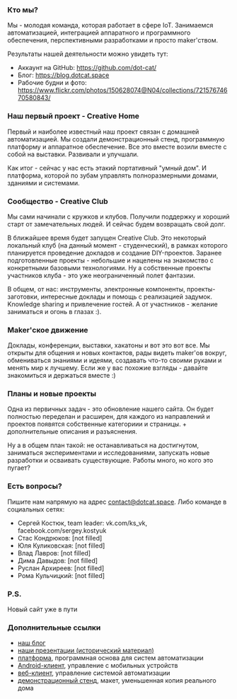### Кто мы?

Мы - молодая команда, которая работает в сфере IoT. Занимаемся автоматизацией, интеграцией аппаратного и программного обеспечения, перспективными разработками и просто maker'ством.

Результаты нашей деятельности можно увидеть тут:

* Аккаунт на GitHub: https://github.com/dot-cat/
* Блог: https://blog.dotcat.space
* Рабочие будни и фото: https://www.flickr.com/photos/150628074@N04/collections/72157674670580843/


### Наш первый проект - Creative Home

Первый и наиболее известный наш проект связан с домашней автоматизацией. Мы создали демонстрационный стенд, программную платформу и аппаратное обеспечение. Все это вместе возили вместе с собой на выставки. Развивали и улучшали.

Как итог - сейчас у нас есть этакий портативный "умный дом". И платформа, которой по зубам управлять полноразмерными домами, зданиями и системами.


### Сообщество - Creative Club

Мы сами начинали с кружков и клубов. Получили поддержку и хороший старт от замечательных людей. И сейчас будем возвращать свой долг.

В ближайшее время будет запущен Creative Club. Это некоторый локальный клуб (на данный момент - студенческий), в рамках которого планируется проведение докладов и создание DIY-проектов. Заранее подготовленные проекты - небольшие и нацелены на знакомство с конкретными базовыми технологиями. Ну а собственные проекты участников клуба - это уже неограниченный полет фантазии.

В общем, от нас: инструменты, электронные компоненты, проекты-заготовки, интересные доклады и помощь с реализацией задумок. Knowledge sharing и привлечение гостей. А от участников - желание заниматься и огонь в глазах :).


### Maker'ское движение

Доклады, конференции, выставки, хакатоны и вот это вот все. Мы открыты для общения и новых контактов, рады видеть maker'ов вокруг, обмениваться знаниями и идеями, создавать что-то своими руками и менять мир к лучшему. Если же у вас похожие взгляды - давайте знакомиться и держаться вместе :)


### Планы и новые проекты

Одна из первичных задач - это обновление нашего сайта. Он будет полностью переделан и расширен, для каждого из направлений и проектов появятся собственные категориии и страницы. + дополнительные описания и разъяснения.

Ну а в общем план такой: не останавливаться на достигнутом, заниматься экспериментами и исследованиями, запускать новые разработки и осваивать существующие. Работы много, но кого это пугает?


### Есть вопросы?

Пишите нам напрямую на адрес contact@dotcat.space. Либо команде в социальных сетях:

* Сергей Костюк, team leader: vk.com/ks_vk, facebook.com/sergey.kostyuk
* Стас Кондрюков: [not filled]
* Юля Куликовская: [not filled]
* Влад Лавров: [not filled]
* Дима Давыдов: [not filled]
* Руслан Архиреев: [not filled]
* Рома Кульчицкий: [not filled]


### P.S.
Новый сайт уже в пути


### Дополнительные ссылки

* [наш блог](http://blog.dotcat.space/)
* [наши презентации (исторический материал)](https://drive.google.com/drive/folders/0B91NDf9VRBgYczE5YzRmX1FVaFk?usp=sharing)
* [платформа](https://github.com/dot-cat/shp_platform), программная основа для систем автоматизации
* [Android-клиент](https://github.com/dot-cat/shp_android_clients), управление с мобильных устройств
* [веб-клиент](https://github.com/dot-cat/shp_web_client), управление системой автоматизации
* [демонстрационный стенд](https://www.flickr.com/photos/150628074@N04/sets/72157674702963393/), макет, уменьшенная копия реального дома
